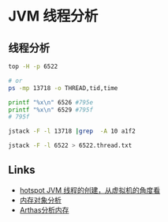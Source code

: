 # JVM 线程分析 

## 线程分析

```sh
top -H -p 6522

# or
ps -mp 13718 -o THREAD,tid,time

printf "%x\n" 6526 #795e
printf "%x\n" 6529 #795f
# 795f

jstack -F -l 13718 |grep  -A 10 a1f2

jstack -F -l 6522 > 6522.thread.txt

```


## Links

- [hotspot JVM 线程的创建，从虚拟机的角度看](https://juejin.cn/post/7054063538624528398)
- [内存对象分析](https://heaphero.io/heap-index.jsp)
- [Arthas分析内存](https://blog.csdn.net/qq_45443475/article/details/127305299)
